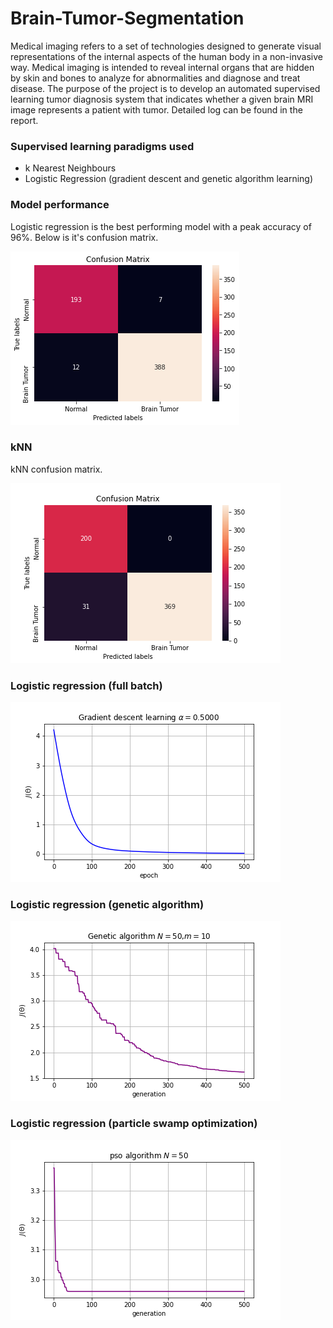 # Brain-Tumor-Segmentation

Medical imaging refers to a set of technologies designed to generate visual representations of the internal aspects of the human body in a non-invasive way. Medical imaging is intended to reveal internal organs that are hidden by skin and bones to analyze for abnormalities and diagnose and treat disease. The purpose of the project is to develop an automated supervised learning tumor diagnosis system that indicates whether a given brain MRI image represents a patient with tumor. Detailed log can be found in the report.

<!-- ![Alt text](https://raw.githubusercontent.com/Motaung08/Brain-Tumor-Segmentation/main/results/Ex1_brainTumor.jpg)
![Alt text](https://raw.githubusercontent.com/Motaung08/Brain-Tumor-Segmentation/main/results/ex1_NoBrainTumor.jpg) -->

### Supervised learning paradigms used
- k Nearest Neighbours
- Logistic Regression (gradient descent and genetic algorithm learning)


### Model performance
Logistic regression is the best performing model with a peak accuracy of 96%. Below is it's confusion matrix.

![Alt text](https://raw.githubusercontent.com/Motaung08/Brain-Tumor-Segmentation/main/results/LR_cm.png)

### kNN
kNN confusion matrix.

![kNN text](https://raw.githubusercontent.com/Motaung08/Brain-Tumor-Segmentation/main/results/knn_cunfusion_matrix.png)


### Logistic regression (full batch)
![LR fullbatch](https://github.com/Motaung08/Brain-Tumor-Segmentation/blob/main/results/full_batch.png)

### Logistic regression (genetic algorithm)
![LR GA](https://raw.githubusercontent.com/Motaung08/Brain-Tumor-Segmentation/main/results/Genetic_alg.png)

### Logistic regression (particle swamp optimization)
![LR pso](https://raw.githubusercontent.com/Motaung08/Brain-Tumor-Segmentation/main/results/pso_alg.png)
